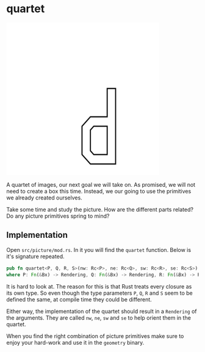 # quartet
<img src="image/quartet_of_d.svg" alt="A quartet of transformed ds" width="400px" height="400px">

A quartet of images, our next goal we will take on. As promised, we will not
need to create a box this time. Instead, we our going to use the primitives we
already created ourselves.

Take some time and study the picture. How are the different parts related? Do
any picture primitives spring to mind?

## Implementation
Open `src/picture/mod.rs`. In it you will find the `quartet` function. Below is
it's signature repeated.

```rust
pub fn quartet<P, Q, R, S>(nw: Rc<P>, ne: Rc<Q>, sw: Rc<R>, se: Rc<S>) -> Rc<impl Fn(&Bx) -> Rendering>
where P: Fn(&Bx) -> Rendering, Q: Fn(&Bx) -> Rendering, R: Fn(&Bx) -> Rendering, S: Fn(&Bx) -> Rendering
```

It is hard to look at. The reason for this is that Rust treats every closure as
its own type. So even though the type parameters `P`, `Q`, `R` and `S` seem to
be defined the same, at compile time they could be different.

Either way, the implementation of the quartet should result in a `Rendering` of
the arguments. They are called `nw`, `ne`, `sw` and `se` to help orient them in
the quartet.

When you find the right combination of picture primitives make sure to enjoy
your hard-work and use it in the `geometry` binary.
